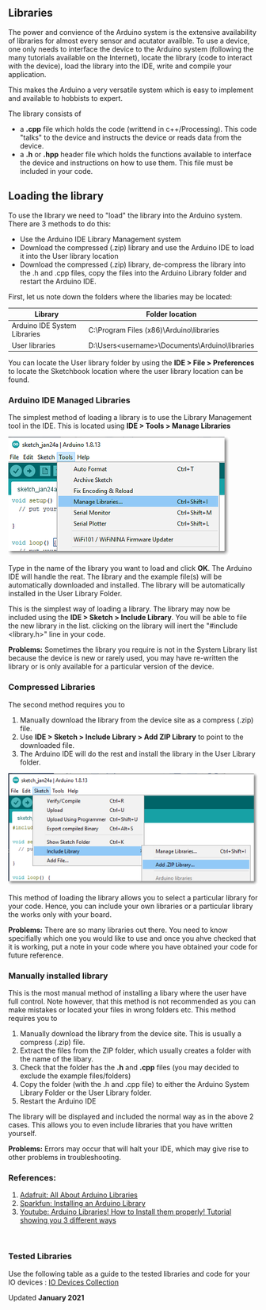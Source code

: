 ## Libraries

The power and convience of the Arduino system is the extensive availability of libraries for almost every sensor and acutator availble.  To use a device, one only needs to interface the device to the Arduino system (following the many tutorials available on the Internet), locate the library (code to interact with the device), load the library into the IDE, write and compile your application.

This makes the Arduino a very versatile system which is easy to implement and available to hobbists to expert.

The library consists of

- a **.cpp** file which holds the code (writtend in c++/Processing).  This code "talks" to the device and instructs the device or reads data from the device.
- a **.h** or **.hpp** header file which holds the functions available to interface the device and instructions on how to use them.  This file must be included in your code.

## Loading the library

To use the library we need to "load" the library into the Arduino system.  There are 3 methods to do this:

- Use the Arduino IDE Library Management system
- Download the compressed (.zip) library and use the Arduino IDE to load it into the User library location
- Download the compressed (.zip) library, de-compress the library into the .h and .cpp files, copy the files into the Arduino Library folder and restart the Arduino IDE.

First, let us note down the folders where the libaries may be located:

| Library | Folder location |
|---------|-----------------|
| Arduino IDE System Libraries | C:\Program Files (x86)\Arduino\libraries |
| User libraries | D:\Users\<username>\Documents\Arduino\libraries |

You can locate the User library folder by using the **IDE > File > Preferences** to locate the Sketchbook location where the user library location can be found.

### Arduino IDE Managed Libraries

The simplest method of loading a library is to use the Library Management tool in the IDE.  This is located using **IDE > Tools > Manage Libraries** 

![IDE Library Management Tool](images/ideLibrarymanager.png)

Type in the name of the library you want to load and click **OK**.  The Arduino IDE will handle the reat.  The library and the example file(s) will be automatically downloaded and installed.  The library will be automatically installed in the User Library Folder.

This is the simplest way of loading a library.  The library may now be included using the **IDE > Sketch > Include Library**. You will be able to file the new library in the list.  clicking on the library will inert the "#include <library.h>" line in your code.

**Problems:**  Sometimes the library you require is not in the System Library list because the device is new or rarely used, you may have re-written the library or is only available for a particular version of the device.

### Compressed Libraries

The second method requires you to

1.  Manually download the library from the device site as a compress (.zip) file.
2.  Use **IDE > Sketch > Include Library > Add ZIP Library** to point to the downloaded file.
3.  The Arduino IDE will do the rest and install the library in the User Library folder.

![Include ZIP library](images/includeziplibary.png)

This method of loading the library allows you to select a particular library for your code.  Hence, you can include your own libraries or a particular library the works only with your board.

**Problems:**  There are so many libraries out there.  You need to know specifially which one you would like to use and once you ahve checked that it is working, put a note in your code where you have obtained your code for future reference.

### Manually installed library

This is the most manual method of installing a libary where the user have full control.  Note however, that this method is not recommended as you can make mistakes or located your files in wrong folders etc.  This method requires you to

1.  Manually download the library from the device site.  This is usually a compress (.zip) file.
2.  Extract the files from the ZIP folder, which usually creates a folder with the name of the libary.
3.  Check that the folder has the **.h** and **.cpp** files (you may decided to exclude the example files/folders)
4.  Copy the folder (with the .h and .cpp file) to either the Arduino System Library Folder or the User Library folder.
5.  Restart the Arduino IDE

The library will be displayed and included the normal way as in the above 2 cases.  This allows you to even include libraries that you have written yourself.

**Problems:**  Errors may occur that will halt your IDE, which may give rise to other problems in troubleshooting.

### References:

1.  [Adafruit: All About Arduino Libraries](https://learn.adafruit.com/adafruit-all-about-arduino-libraries-install-use/how-to-install-a-library)
2.  [Sparkfun: Installing an Arduino Library](https://learn.sparkfun.com/tutorials/installing-an-arduino-library/all)
3.  [Youtube: Arduino Libraries! How to Install them properly! Tutorial showing you 3 different ways](https://www.youtube.com/watch?v=M6PZOqNHKxM)

&nbsp;

### Tested Libraries

Use the following table as a guide to the tested libraries and code for your IO devices : [IO Devices Collection](iodevices_collection.md)


Updated **January 2021**